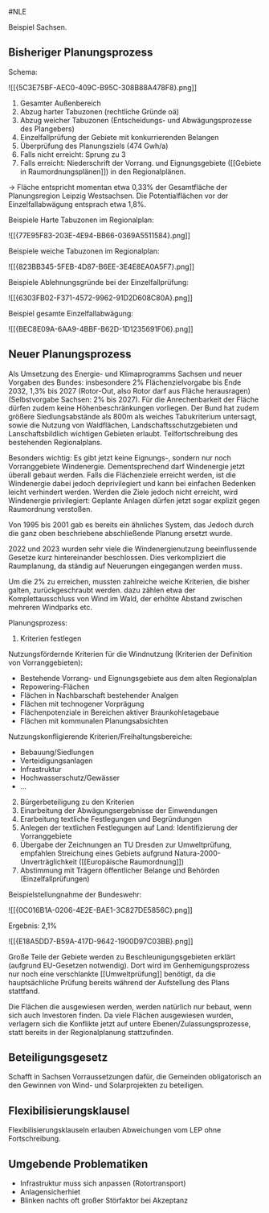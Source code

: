 #NLE

Beispiel Sachsen.

## Bisheriger Planungsprozess

Schema:

![[{5C3E75BF-AEC0-409C-B95C-308B88A478F8}.png]]

1. Gesamter Außenbereich
2. Abzug harter Tabuzonen (rechtliche Gründe oä)
3. Abzug weicher Tabuzonen (Entscheidungs- und Abwägungsprozesse des Plangebers)
4. Einzelfallprüfung der Gebiete mit konkurrierenden Belangen
5. Überprüfung des Planungsziels (474 Gwh/a)
6. Falls nicht erreicht: Sprung zu 3
7. Falls erreicht: Niederschrift der Vorrang. und Eignungsgebiete ([[Gebiete in Raumordnungsplänen]]) in den Regionalplänen.

-> Fläche entspricht momentan etwa 0,33% der Gesamtfläche der Planungsregion Leipzig Westsachsen. Die Potentialflächen vor der Einzelfallabwägung entsprach etwa 1,8%.

Beispiele Harte Tabuzonen im Regionalplan:

![[{77E95F83-203E-4E94-BB66-0369A5511584}.png]]

Beispiele weiche Tabuzonen im Regionalplan:

![[{823BB345-5FEB-4D87-B6EE-3E4E8EA0A5F7}.png]]

Beispiele Ablehnungsgründe bei der Einzelfallprüfung:

![[{6303FB02-F371-4572-9962-91D2D608C80A}.png]]

Beispiel gesamte Einzelfallabwägung:

![[{BEC8E09A-6AA9-4BBF-B62D-1D1235691F06}.png]]

## Neuer Planungsprozess

Als Umsetzung des Energie- und Klimaprogramms Sachsen und neuer Vorgaben des Bundes: insbesondere 2% Flächenzielvorgabe bis Ende 2032, 1,3% bis 2027 (Rotor-Out, also Rotor darf aus Fläche herausragen) (Selbstvorgabe Sachsen: 2% bis 2027). Für die Anrechenbarkeit der Fläche dürfen zudem keine Höhenbeschränkungen vorliegen.
Der Bund hat zudem größere Siedlungsabstände als 800m als weiches Tabukriterium untersagt, sowie die Nutzung von Waldflächen, Landschaftsschutzgebieten und Lanschaftsbildlich wichtigen Gebieten erlaubt. Teilfortschreibung des bestehenden Regionalplans.

Besonders wichtig: Es gibt jetzt keine Eignungs-, sondern nur noch Vorranggebiete Windenergie. Dementsprechend darf Windenergie jetzt überall gebaut werden. Falls die Flächenziele erreicht werden, ist die Windenergie dabei jedoch deprivilegiert und kann bei einfachen Bedenken leicht verhindert werden. Werden die Ziele jedoch nicht erreicht, wird Windenergie privilegiert: Geplante Anlagen dürfen jetzt sogar explizit gegen Raumordnung verstoßen.

Von 1995 bis 2001 gab es bereits ein ähnliches System, das Jedoch durch die ganz oben beschriebene abschließende Planung ersetzt wurde.

2022 und 2023 wurden sehr viele die Windenergienutzung beeinflussende Gesetze kurz hintereinander beschlossen. Dies verkompliziert die Raumplanung, da ständig auf Neuerungen eingegangen werden muss.

Um die 2% zu erreichen, mussten zahlreiche weiche Kriterien, die bisher galten, zurückgeschraubt werden. dazu zählen etwa der Komplettausschluss von Wind im Wald, der erhöhte Abstand zwischen mehreren Windparks etc.

Planungsprozess:

1. Kriterien festlegen

Nutzungsfördernde Kriterien für die Windnutzung (Kriterien der Definition von Vorranggebieten):
- Bestehende Vorrang- und Eignungsgebiete aus dem alten Regionalplan
- Repowering-Flächen
- Flächen in Nachbarschaft bestehender Analgen
- Flächen mit technogener Vorprägung
- Flächenpotenziale in Bereichen aktiver Braunkohletagebaue
- Flächen mit kommunalen Planungsabsichten

Nutzungskonfligierende Kriterien/Freihaltungsbereiche:
- Bebauung/Siedlungen
- Verteidigungsanlagen
- Infrastruktur
- Hochwasserschutz/Gewässer
- ...

2. Bürgerbeteiligung zu den Kriterien
3. Einarbeitung der Abwägungsergebnisse der Einwendungen
4. Erarbeitung textliche Festlegungen und Begründungen
5. Anlegen der textlichen Festlegungen auf Land: Identifizierung der Vorranggebiete
6. Übergabe der Zeichnungen an TU Dresden zur Umweltprüfung, empfahlen Streichung eines Gebiets aufgrund Natura-2000-Unverträglichkeit ([[Europäische Raumordnung]])
7. Abstimmung mit Trägern öffentlicher Belange und Behörden (Einzelfallprüfungen)

Beispielstellungnahme der Bundeswehr:

![[{0C016B1A-0206-4E2E-BAE1-3C827DE5856C}.png]]

Ergebnis:
2,1%

![[{E18A5DD7-B59A-417D-9642-1900D97C03BB}.png]]

Große Teile der Gebiete werden zu Beschleunigungsgebieten erklärt (aufgrund EU-Gesetzen notwendig). Dort wird im Genhemigungsprozess nur noch eine verschlankte [[Umweltprüfung]] benötigt, da die hauptsächliche Prüfung bereits während der Aufstellung des Plans stattfand.

Die Flächen die ausgewiesen werden, werden natürlich nur bebaut, wenn sich auch Investoren finden. Da viele Flächen ausgewiesen wurden, verlagern sich die Konflikte jetzt auf untere Ebenen/Zulassungsprozesse, statt bereits in der Regionalplanung stattzufinden.

## Beteiligungsgesetz

Schafft in Sachsen Vorraussetzungen dafür, die Gemeinden obligatorisch an den Gewinnen von Wind- und Solarprojekten zu beteiligen.

## Flexibilisierungsklausel

Flexibilisierungsklauseln erlauben Abweichungen vom LEP ohne Fortschreibung.

## Umgebende Problematiken

- Infrastruktur muss sich anpassen (Rotortransport)
- Anlagensicherhiet
- Blinken nachts oft großer Störfaktor bei Akzeptanz